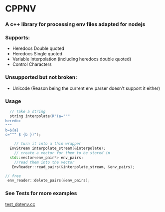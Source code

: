 # CPPNV

### A c++ library for processing env files adapted for nodejs


### Supports:

* Heredocs Double quoted
* Heredocs Single quoted
* Variable Interpolation (including heredocs double quoted)
* Control Characters

### Unsupported but not broken:

* Unicode (Reason being the current env parser doesn't support it either)

### Usage

```c++
  // Take a string
  string interpolate(R"(a="""
heredoc
"""
b=${a}
c=""" $ {b })");

    // turn it into a thin wrapper
  EnvStream interpolate_stream(&interpolate);
    // create a vector for them to be stored in
  std::vector<env_pair*> env_pairs;
    //read them into the vector
   EnvReader::read_pairs(&interpolate_stream, &env_pairs);

// free
 env_reader::delete_pairs(&env_pairs);

```

### See Tests for more examples
[test_dotenv.cc](..%2F..%2Ftest%2Fcctest%2Ftest_dotenv.cc)
